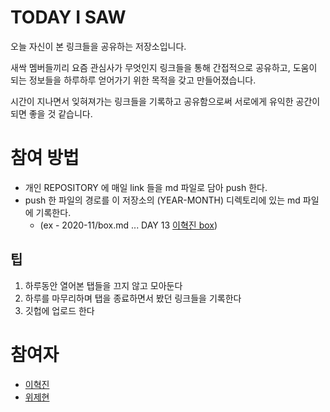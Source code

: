 # TODAY I SAW
오늘 자신이 본 링크들을 공유하는 저장소입니다.

새싹 멤버들끼리 요즘 관심사가 무엇인지 링크들을 통해 간접적으로 공유하고,
도움이 되는 정보들을 하루하루 얻어가기 위한 목적을 갖고 만들어졌습니다.

시간이 지나면서 잊혀져가는 링크들을 기록하고 공유함으로써 서로에게 유익한 공간이 되면 좋을 것 같습니다.

# 참여 방법
* 개인 REPOSITORY 에 매일 link 들을 md 파일로 담아 push 한다.
* push 한 파일의 경로를 이 저장소의 (YEAR-MONTH) 디렉토리에 있는 md 파일에 기록한다. 
	* (ex - 2020-11/box.md ... DAY 13 [이혁진 box](링크url))

## 팁
1. 하루동안 열어본 탭들을 끄지 않고 모아둔다
2. 하루를 마무리하며 탭을 종료하면서 봤던 링크들을 기록한다
3. 깃헙에 업로드 한다 

# 참여자
* [이혁진](https://github.com/hyukjin-lee/tech-link-box)
* [위제현](https://github.com/wijehyeon/tis)